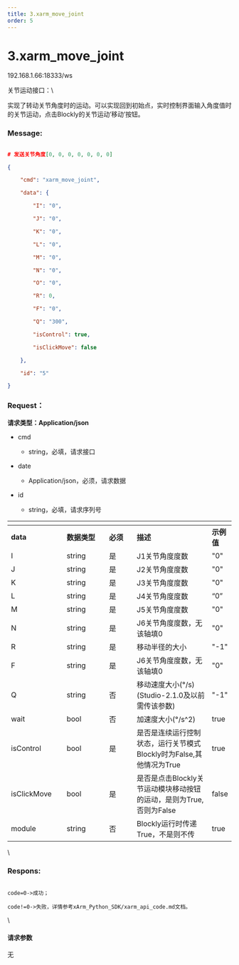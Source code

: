 ```yaml
---
title: 3.xarm_move_joint
order: 5
---
```

# 3.xarm\_move\_joint



192.168.1.66:18333/ws



关节运动接口：\

实现了转动关节角度时的运动。可以实现回到初始点，实时控制界面输入角度值时的关节运动，点击Blockly的关节运动’移动’按钮。



### Message:   



```json

# 发送关节角度[0, 0, 0, 0, 0, 0, 0]

{

    "cmd": "xarm_move_joint",

    "data": {

        "I": "0",

        "J": "0",

        "K": "0",

        "L": "0",

        "M": "0",

        "N": "0",

        "O": "0",

        "R": 0,

        "F": "0",

        "Q": "300",

        "isControl": true,

        "isClickMove": false

    },

    "id": "5"

}

```







### Request：  



**请求类型：Application/json**



* cmd

  * string，必填，请求接口

* date

  * Application/json，必须，请求数据

* id

  * string，必填，请求序列号



<table data-header-hidden><thead><tr><th width="130"></th><th width="122"></th><th width="82"></th><th width="256"></th><th></th></tr></thead><tbody><tr><td><strong>data</strong></td><td><strong>数据类型</strong></td><td><strong>必须</strong></td><td><strong>描述</strong></td><td><strong>示例值</strong></td></tr><tr><td>I</td><td>string</td><td>是</td><td>J1关节角度度数</td><td>"0"</td></tr><tr><td>J</td><td>string</td><td>是</td><td>J2关节角度度数</td><td>"0"</td></tr><tr><td>K</td><td>string</td><td>是</td><td>J3关节角度度数</td><td>"0"</td></tr><tr><td>L</td><td>string</td><td>是</td><td>J4关节角度度数</td><td>“0”</td></tr><tr><td>M</td><td>string</td><td>是</td><td>J5关节角度度数</td><td>"0"</td></tr><tr><td>N</td><td>string</td><td>是</td><td>J6关节角度度数，无该轴填0</td><td>"0"</td></tr><tr><td>R</td><td>string</td><td>是</td><td>移动半径的大小</td><td>"-1"</td></tr><tr><td>F</td><td>string</td><td>是</td><td>J6关节角度度数，无该轴填0</td><td>"0"</td></tr><tr><td>Q</td><td>string</td><td>否</td><td>移动速度大小(°/s)<br>(Studio-2.1.0及以前需传该参数)</td><td>"-1"</td></tr><tr><td>wait</td><td>bool</td><td>否</td><td>加速度大小(°/s^2)</td><td>true</td></tr><tr><td>isControl</td><td>bool</td><td>是</td><td>是否是连续运行控制状态，运行关节模式Blockly时为False,其他情况为True</td><td>true</td></tr><tr><td>isClickMove</td><td>bool</td><td>是</td><td>是否是点击Blockly关节运动模块移动按钮的运动，是则为True,否则为False</td><td>false</td></tr><tr><td>module</td><td>string</td><td>否</td><td>Blockly运行时传递True，不是则不传</td><td>true</td></tr></tbody></table>



\





### Respons:  



```

code=0->成功；

code!=0->失败，详情参考xArm_Python_SDK/xarm_api_code.md文档。

```



\





#### 请求参数



无
